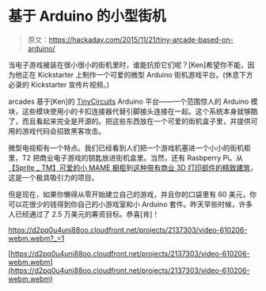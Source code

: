 # 基于 Arduino 的小型街机

> 原文：<https://hackaday.com/2015/11/21/tiny-arcade-based-on-arduino/>

当电子游戏被装在很小很小的街机里时，谁能抗拒它们呢？[Ken]希望你不能，因为他正在 Kickstarter 上制作一个可爱的微型 Arduino 街机游戏平台。(休息下方必录的 Kickstarter 宣传片视频。)

arcades 基于[Ken]的 [TinyCircuits](https://www.tiny-circuits.com/) Arduino 平台——一个范围惊人的 Arduino 模块，这些模块使用小的卡扣连接器代替引脚接头连接在一起。这个系统本身就够酷了，而且看起来完全是开源的。把这些东西放在一个可爱的街机盒子里，并提供可用的游戏代码会招致黑客攻击。

微型电视柜有一个特点。我们已经看到人们把一个游戏机塞进一个小小的街机柜里，T2 把商业电子游戏的钥匙放进街机盒里。当然，还有 Rasbperry Pi。从[【Sprite _ TM】可爱的小 MAME 橱柜](http://hackaday.com/2012/11/26/tiny-mame-cabinet-built-from-raspberry-pi/)到[这种带有商业 3D 打印部件的精致建筑](http://hackaday.com/2014/11/04/a-tiny-arcade-machine-with-tinier-buttons/)，这是一个极具吸引力的项目。

但是现在，如果你懒得从零开始建立自己的游戏，并且你的口袋里有 60 美元，你可以花很少的钱得到你自己的小游戏室和小 Arduino 套件。昨天早些时候，许多人已经通过了 2.5 万美元的筹资目标。恭喜[肯]！

 <https://d2pq0u4uni88oo.cloudfront.net/projects/2137303/video-610206-webm.webm?_=1>

[https://d2pq0u4uni88oo.cloudfront.net/projects/2137303/video-610206-webm.webm](https://d2pq0u4uni88oo.cloudfront.net/projects/2137303/video-610206-webm.webm)